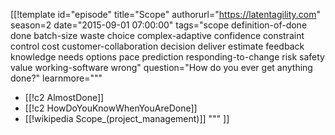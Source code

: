 [[!template id="episode"
title="Scope"
authorurl="https://latentagility.com"
season=2
date="2015-09-01 07:00:00"
tags="scope definition-of-done done batch-size waste choice complex-adaptive confidence constraint control cost customer-collaboration decision deliver estimate feedback knowledge needs options pace prediction responding-to-change risk safety value working-software wrong"
question="How do you ever get anything done?"
learnmore="""
- [[!c2 AlmostDone]]
- [[!c2 HowDoYouKnowWhenYouAreDone]]
- [[!wikipedia Scope_(project_management)]]
"""
]]
